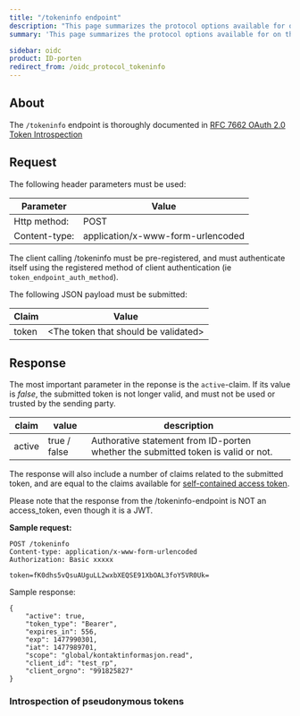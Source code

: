 ```yaml
---
title: "/tokeninfo endpoint"
description: "This page summarizes the protocol options available for on the /tokeninfo introspection endpoint for ID-porten OIDC Provider"
summary: 'This page summarizes the protocol options available for on the /tokeninfo introspection endpoint for ID-porten OIDC Provider'

sidebar: oidc
product: ID-porten
redirect_from: /oidc_protocol_tokeninfo
---
```


## About

The `/tokeninfo` endpoint is thoroughly documented in [RFC 7662 OAuth 2.0 Token Introspection ](https://tools.ietf.org/html/rfc7662)


## Request

The following header parameters must be used:

| Parameter  | Value |
| --- | --- |
|Http method:|POST|
|Content-type:|application/x-www-form-urlencoded|

The client calling /tokeninfo must be pre-registered, and must authenticate itself using the registered method of client authentication (ie `token_endpoint_auth_method`).

The following JSON payload must be submitted:

| Claim  | Value |
| --- | --- |
|token|\<The token that should be validated\>|

## Response

The most important parameter in the reponse is the `active`-claim.  If its value is *false*, the submitted token is not longer valid, and must not be used or trusted by the sending party.


| claim | value | description |
| --- | --- | --- |
| active | true / false | Authorative statement from ID-porten whether the submitted token is valid or not. |

The response will also include a number of claims related to the submitted token, and are equal to the claims available for [self-contained access token]({{site.baseurl}}/docs/ID-porten/oidc/oidc_protocol_token#by-value--self-contained-access-token).

Please note that the response from the /tokeninfo-endpoint is NOT an access_token, even though it is a JWT.


**Sample request:**

```
POST /tokeninfo
Content-type: application/x-www-form-urlencoded
Authorization: Basic xxxxx

token=fK0dhs5vQsuAUguLL2wxbXEQSE91XbOAL3foY5VR0Uk=
```

Sample response:

```
{
    "active": true,
    "token_type": "Bearer",
    "expires_in": 556,
    "exp": 1477990301,
    "iat": 1477989701,
    "scope": "global/kontaktinformasjon.read",
    "client_id": "test_rp",
    "client_orgno": "991825827"
}
```

### Introspection of pseudonymous tokens
